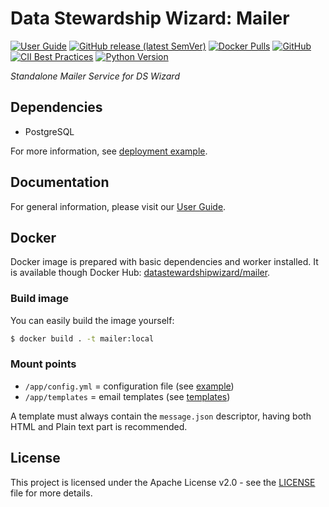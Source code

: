 # Data Stewardship Wizard: Mailer

[![User Guide](https://img.shields.io/badge/docs-User%20Guide-informational)](https://guide.ds-wizard.org)
[![GitHub release (latest SemVer)](https://img.shields.io/github/v/release/ds-wizard/pydsw)](https://github.com/ds-wizard/pydsw/releases)
[![Docker Pulls](https://img.shields.io/docker/pulls/datastewardshipwizard/mailer)](https://hub.docker.com/r/datastewardshipwizard/mailer)
[![GitHub](https://img.shields.io/github/license/ds-wizard/pydsw)](LICENSE)
[![CII Best Practices](https://bestpractices.coreinfrastructure.org/projects/4975/badge)](https://bestpractices.coreinfrastructure.org/projects/4975)
[![Python Version](https://img.shields.io/badge/Python-%E2%89%A5%203.9-blue)](https://python.org)

*Standalone Mailer Service for DS Wizard*

## Dependencies

-  PostgreSQL

For more information, see [deployment example](https://github.com/ds-wizard/dsw-deployment-example).

## Documentation

For general information, please visit our [User Guide](https://guide.ds-wizard.org).

## Docker

Docker image is prepared with basic dependencies and worker installed. It is available though Docker Hub: [datastewardshipwizard/mailer](https://hub.docker.com/r/datastewardshipwizard/mailer).

### Build image

You can easily build the image yourself:

```bash
$ docker build . -t mailer:local
```

### Mount points

- `/app/config.yml` = configuration file (see [example](config.example.yml))
- `/app/templates` = email templates (see [templates](templates))

A template must always contain the `message.json` descriptor, having both HTML and Plain text part is recommended.

## License

This project is licensed under the Apache License v2.0 - see the
[LICENSE](LICENSE) file for more details.
